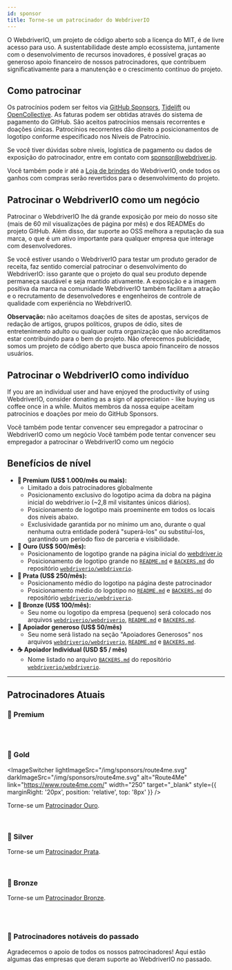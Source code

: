 ```yaml
---
id: sponsor
title: Torne-se um patrocinador do WebdriverIO
---
```


O WebdriverIO, um projeto de código aberto sob a licença do MIT, é de livre acesso para uso. A sustentabilidade deste amplo ecossistema, juntamente com o desenvolvimento de recursos inovadores, é possível graças ao generoso apoio financeiro de nossos patrocinadores, que contribuem significativamente para a manutenção e o crescimento contínuo do projeto.

## Como patrocinar
Os patrocínios podem ser feitos via [GitHub Sponsors](https://github.com/sponsors/webdriverio), [Tidelift](enterprise) ou [OpenCollective](https://opencollective.com/webdriverio). As faturas podem ser obtidas através do sistema de pagamento do GitHub. São aceitos patrocínios mensais recorrentes e doações únicas. Patrocínios recorrentes dão direito a posicionamentos de logotipo conforme especificado nos Níveis de Patrocínio.

Se você tiver dúvidas sobre níveis, logística de pagamento ou dados de exposição do patrocinador, entre em contato com [sponsor@webdriver.io](mailto:sponsor@webdriver.io).

Você também pode ir até a [Loja de brindes](https://shop.webdriver.io/) do WebdriverIO, onde todos os ganhos com compras serão revertidos para o desenvolvimento do projeto.

## Patrocinar o WebdriverIO como um negócio
Patrocinar o WebdriverIO lhe dá grande exposição por meio do nosso site (mais de 60 mil visualizações de página por mês) e dos READMEs do projeto GitHub. Além disso, dar suporte ao OSS melhora a reputação da sua marca, o que é um ativo importante para qualquer empresa que interage com desenvolvedores.

Se você estiver usando o WebdriverIO para testar um produto gerador de receita, faz sentido comercial patrocinar o desenvolvimento do WebdriverIO: isso garante que o projeto do qual seu produto depende permaneça saudável e seja mantido ativamente. A exposição e a imagem positiva da marca na comunidade WebdriverIO também facilitam a atração e o recrutamento de desenvolvedores e engenheiros de controle de qualidade com experiência no WebdriverIO.

__Observação:__ não aceitamos doações de sites de apostas, serviços de redação de artigos, grupos políticos, grupos de ódio, sites de entretenimento adulto ou qualquer outra organização que não acreditamos estar contribuindo para o bem do projeto. Não oferecemos publicidade, somos um projeto de código aberto que busca apoio financeiro de nossos usuários.

## Patrocinar o WebdriverIO como indivíduo
If you are an individual user and have enjoyed the productivity of using WebdriverIO, consider donating as a sign of appreciation - like buying us coffee once in a while. Muitos membros da nossa equipe aceitam patrocínios e doações por meio do GitHub Sponsors.

Você também pode tentar convencer seu empregador a patrocinar o WebdriverIO como um negócio Você também pode tentar convencer seu empregador a patrocinar o WebdriverIO como um negócio

## Benefícios de nível

- __💎 Premium (US$ 1.000/mês ou mais):__
  - Limitado a dois patrocinadores globalmente
  - Posicionamento exclusivo do logotipo acima da dobra na página inicial do webdriver.io (~2,8 mil visitantes únicos diários).
  - Posicionamento de logotipo mais proeminente em todos os locais dos níveis abaixo.
  - Exclusividade garantida por no mínimo um ano, durante o qual nenhuma outra entidade poderá "superá-los" ou substituí-los, garantindo um período fixo de parceria e visibilidade.
- __🥇 Ouro (US$ 500/mês):__
  - Posicionamento de logotipo grande na página inicial do [webdriver.io](https://webdriver.io/)
  - Posicionamento de logotipo grande no [`README.md`](https://github.com/webdriverio/webdriverio/blob/main/README.md) e [`BACKERS.md`](https://github.com/webdriverio/webdriverio/blob/main/BACKERS.md) do repositório [`webdriverio/webdriverio`](https://github.com/webdriverio/webdriverio).
- __🥈 Prata (US$ 250/mês):__
  - Posicionamento médio do logotipo na página deste patrocinador
  - Posicionamento médio do logotipo no [`README.md`](https://github.com/webdriverio/webdriverio/blob/main/README.md) e [`BACKERS.md`](https://github.com/webdriverio/webdriverio/blob/main/BACKERS.md) do repositório [`webdriverio/webdriverio`](https://github.com/webdriverio/webdriverio).
- __🥉 Bronze (US$ 100/mês):__
  - Seu nome ou logotipo da empresa (pequeno) será colocado nos arquivos [`webdriverio/webdriverio`](https://github.com/webdriverio/webdriverio), [`README.md`](https://github.com/webdriverio/webdriverio/blob/main/README.md) e [`BACKERS.md`](https://github.com/webdriverio/webdriverio/blob/main/BACKERS.md).
- __🍺 Apoiador generoso (US$ 50/mês)__
  - Seu nome será listado na seção "Apoiadores Generosos" nos arquivos [`webdriverio/webdriverio`](https://github.com/webdriverio/webdriverio), [`README.md`](https://github.com/webdriverio/webdriverio/blob/main/README.md) e [`BACKERS.md`](https://github.com/webdriverio/webdriverio/blob/main/BACKERS.md).
- __☕️ Apoiador Individual (USD $5 / mês)__
  - Nome listado no arquivo [`BACKERS.md`](https://github.com/webdriverio/webdriverio/blob/main/BACKERS.md) do repositório [`webdriverio/webdriverio`](https://github.com/webdriverio/webdriverio).

---

## Patrocinadores Atuais

### 💎 Premium

<ImageSwitcher lightImageSrc="/img/sponsors/browserstack_black.svg" darkImageSrc="/img/sponsors/browserstack_white.svg" alt="BrowserStack" target="_blank" link="https://www.browserstack.com/automation-webdriverio" />

<br />
<br />

### 🥇 Gold

<ImageSwitcher lightImageSrc="/img/sponsors/route4me.svg" darkImageSrc="/img/sponsors/route4me.svg" alt="Route4Me" link="https://www.route4me.com/" width="250" target="_blank" style={{ marginRight: '20px', position: 'relative', top: '8px' }} />

<ImageSwitcher lightImageSrc="/img/sponsors/lambdatest_black.svg" darkImageSrc="/img/sponsors/lambdatest_white.svg" alt="Lambdatest" target="_blank" link="https://www.lambdatest.com/" width="250" />

Torne-se um [Patrocinador Ouro](https://opencollective.com/webdriverio/contribute/gold-sponsor-26921/checkout?interval=month&amount=500&contributeAs=me).

<br />

### 🥈 Silver

<ImageSwitcher lightImageSrc="/img/sponsors/testingbot.svg" darkImageSrc="/img/sponsors/testingbot.svg" alt="TestingBot" link="https://testingbot.com/" width="150" target="_blank" />

Torne-se um [Patrocinador Prata](https://opencollective.com/webdriverio/contribute/silver-sponsor-69223/checkout?interval=month&amount=250&contributeAs=me).

<br />

### 🥉 Bronze

<ImageSwitcher lightImageSrc="/img/sponsors/eslint_black.svg" darkImageSrc="/img/sponsors/eslint_white.svg" alt="Eslint" target="_blank" link="https://eslint.org/" width="150" />

<ImageSwitcher lightImageSrc="/img/sponsors/gridlastic.png" darkImageSrc="/img/sponsors/gridlastic.png" alt="Gridlastic" target="_blank" link="https://www.gridlastic.com/webdriverio.html" width="150" />

Torne-se um [Patrocinador Bronze](https://opencollective.com/webdriverio/contribute/bronze-sponsor-69224/checkout?interval=month&amount=100&contributeAs=me).

<br />
<br />

### 🙇 Patrocinadores notáveis ​​do passado

Agradecemos o apoio de todos os nossos patrocinadores! Aqui estão algumas das empresas que deram suporte ao WebdriverIO no passado.

<ImageSwitcher lightImageSrc="/img/sponsors/saucelabs_black.svg" darkImageSrc="/img/sponsors/saucelabs_white.svg" alt="Sauce Labs" link="https://saucelabs.com/" width="150" target="_blank" />
